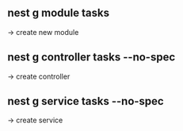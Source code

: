 ## nest g module tasks
-> create new module
## nest g controller tasks --no-spec
-> create controller
## nest g service tasks --no-spec
-> create service
